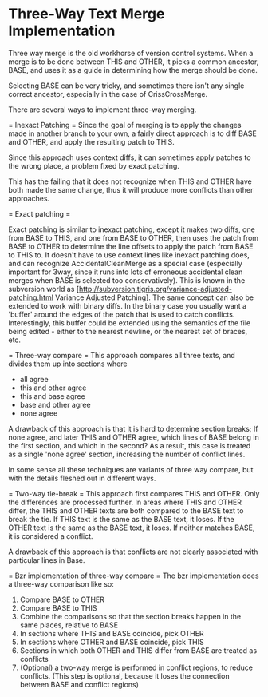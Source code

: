 # Three-Way Text Merge Implementation

Three way merge is the old workhorse of version control systems. When a merge is to be done between THIS and OTHER, it picks a common ancestor, BASE, and uses it as a guide in determining how the merge should be done.

Selecting BASE can be very tricky, and sometimes there isn't any single correct ancestor, especially in the case of CrissCrossMerge.

There are several ways to implement three-way merging.

= Inexact Patching =
Since the goal of merging is to apply the changes made in another branch to your own, a fairly direct approach is to diff BASE and OTHER, and apply the resulting patch to THIS.


Since this approach uses context diffs, it can sometimes apply patches to the wrong place, a problem fixed by exact patching.

This has the failing that it does not recognize when THIS and OTHER have both made the same change, thus it will produce more conflicts than other approaches.

= Exact patching =

Exact patching is similar to inexact patching, except it makes two diffs, one from BASE to THIS, and one from BASE to OTHER, then uses the patch from BASE to OTHER to determine the line offsets to apply the patch from BASE to THIS to. It doesn't have to use context lines like inexact patching does, and can recognize AccidentalCleanMerge as a special case (especially important for 3way, since it runs into lots of erroneous accidental clean merges when BASE is selected too conservatively).  This is known in the subversion world as [http://subversion.tigris.org/variance-adjusted-patching.html Variance Adjusted Patching].  The same concept can also be extended to work with binary diffs.  In the binary case you usually want a 'buffer' around the edges of the patch that is used to catch conflicts.  Interestingly, this buffer could be extended using the semantics of the file being edited - either to the nearest newline, or the nearest set of braces, etc.

= Three-way compare =
This approach compares all three texts, and divides them up into sections where

 * all agree
 * this and other agree
 * this and base agree
 * base and other agree
 * none agree

A drawback of this approach is that it is hard to determine section breaks;  If none agree, and later THIS and OTHER agree, which lines of BASE belong in the first section, and which in the second?  As a result, this case is treated as a single 'none agree' section, increasing the number of conflict lines.

In some sense all these techniques are variants of three way compare, but with the details fleshed out in different ways.

= Two-way tie-break =
This approach first compares THIS and OTHER.  Only the differences are processed further.  In areas where THIS and OTHER differ, the THIS and OTHER texts are both compared to the BASE text to break the tie.  If THIS text is the same as the BASE text, it loses.  If the OTHER text is the same as the BASE text, it loses.  If neither matches BASE, it is considered a conflict.

A drawback of this approach is that conflicts are not clearly associated with particular lines in Base.

= Bzr implementation of three-way compare =
The bzr implementation does a three-way comparison like so:
 1. Compare BASE to OTHER
 1. Compare BASE to THIS
 1. Combine the comparisons so that the section breaks happen in the same places, relative to BASE
 1. In sections where THIS and BASE coincide, pick OTHER
 1. In sections where OTHER and BASE coincide, pick THIS
 1. Sections in which both OTHER and THIS differ from BASE are treated as conflicts
 1. (Optional) a two-way merge is performed in conflict regions, to reduce conflicts.  (This step is optional, because it loses the connection between BASE and conflict regions)
